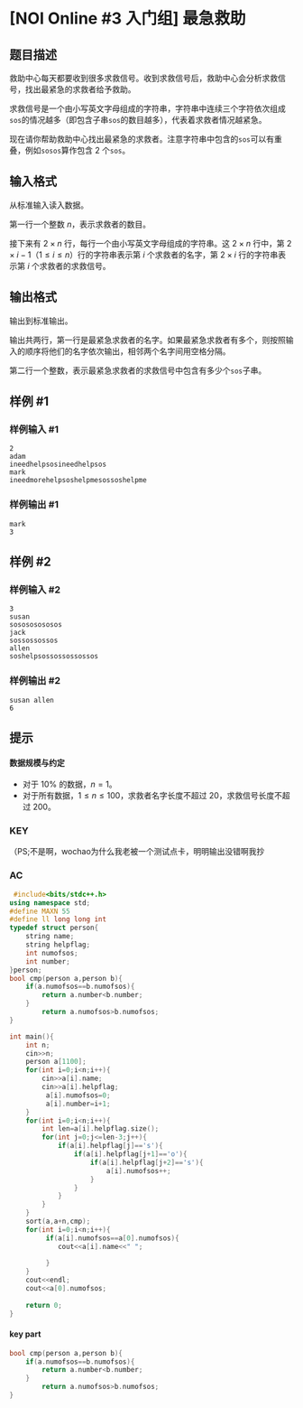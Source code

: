 # [NOI Online #3 入门组] 最急救助

## 题目描述

救助中心每天都要收到很多求救信号。收到求救信号后，救助中心会分析求救信号，找出最紧急的求救者给予救助。

求救信号是一个由小写英文字母组成的字符串，字符串中连续三个字符依次组成`sos`的情况越多（即包含子串`sos`的数目越多），代表着求救者情况越紧急。

现在请你帮助救助中心找出最紧急的求救者。注意字符串中包含的`sos`可以有重叠，例如`sosos`算作包含 $2$ 个`sos`。

## 输入格式

从标准输入读入数据。

第一行一个整数 $n$，表示求救者的数目。

接下来有 $2\times n$ 行，每行一个由小写英文字母组成的字符串。这 $2\times n$ 行中，第 $2\times i-1$（$1\le i\le n$）行的字符串表示第 $i$ 个求救者的名字，第 $2\times i$ 行的字符串表示第 $i$ 个求救者的求救信号。

## 输出格式

输出到标准输出。

输出共两行，第一行是最紧急求救者的名字。如果最紧急求救者有多个，则按照输入的顺序将他们的名字依次输出，相邻两个名字间用空格分隔。

第二行一个整数，表示最紧急求救者的求救信号中包含有多少个`sos`子串。

## 样例 #1

### 样例输入 #1

```
2
adam
ineedhelpsosineedhelpsos
mark
ineedmorehelpsoshelpmesossoshelpme
```

### 样例输出 #1

```
mark
3
```

## 样例 #2

### 样例输入 #2

```
3
susan
sosososososos
jack
sossossossos
allen
soshelpsossossossossos
```

### 样例输出 #2

```
susan allen
6
```

## 提示

#### 数据规模与约定

- 对于 $10\%$ 的数据，$n=1$。
- 对于所有数据，$1 \leq n\le 100$，求救者名字长度不超过 $20$，求救信号长度不超过 $200$。



### KEY

（PS;不是啊，wochao为什么我老被一个测试点卡，明明输出没错啊我抄

### AC



~~~c++
 #include<bits/stdc++.h>
using namespace std;
#define MAXN 55
#define ll long long int
typedef struct person{
    string name;
    string helpflag;
    int numofsos;
    int number;
}person;
bool cmp(person a,person b){
    if(a.numofsos==b.numofsos){
        return a.number<b.number;
    }
        return a.numofsos>b.numofsos;
}

int main(){
    int n;
    cin>>n;
    person a[1100];
    for(int i=0;i<n;i++){
        cin>>a[i].name;
        cin>>a[i].helpflag;
         a[i].numofsos=0;
         a[i].number=i+1;
    }
    for(int i=0;i<n;i++){
        int len=a[i].helpflag.size();
        for(int j=0;j<=len-3;j++){
            if(a[i].helpflag[j]=='s'){
                if(a[i].helpflag[j+1]=='o'){
                    if(a[i].helpflag[j+2]=='s'){
                        a[i].numofsos++;
                    }
                }
            }
        }
    }
    sort(a,a+n,cmp);
    for(int i=0;i<n;i++){
         if(a[i].numofsos==a[0].numofsos){
            cout<<a[i].name<<" ";
             
         }
    }
    cout<<endl;
    cout<<a[0].numofsos;
     
    return 0;
} 
~~~



#### key part

~~~c++
bool cmp(person a,person b){
    if(a.numofsos==b.numofsos){
        return a.number<b.number;
    }
        return a.numofsos>b.numofsos;
}
~~~

